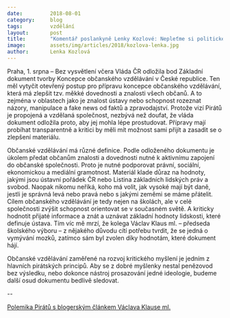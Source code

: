 ```yaml
---
date:         2018-08-01
category:     blog
tags:         vzdělání
layout:       post
title:        "Komentář poslankyně Lenky Kozlové: Nepleťme si politické školení a občanské vzdělávání"
image:        assets/img/articles/2018/kozlova-lenka.jpg
author:       Lenka Kozlová
---
```



Praha, 1. srpna – Bez vysvětlení včera Vláda ČR odložila bod Základní dokument tvorby Koncepce občanského vzdělávání v České republice. Ten měl vytyčit otevřený postup pro přípravu koncepce občanského vzdělávání, která má zlepšit tzv. měkké dovednosti a znalosti všech občanů. A to zejména v oblastech jako je znalost ústavy nebo schopnost rozeznat názory, manipulace a fake news od faktů a zpravodajství. Protože vizí Pirátů je propojená a vzdělaná společnost, nezbývá než doufat, že vláda dokument odložila proto, aby jej mohla lépe prostudovat. Přípravy mají probíhat transparentně a kritici by měli mít možnost sami přijít a zasadit se o zlepšení materiálu.

Občanské vzdělávání má různé definice. Podle odloženého dokumentu je úkolem předat občanům znalosti a dovednosti nutné k aktivnímu zapojení do občanské společnosti. Proto je nutné podporovat právní, sociální, ekonomickou a mediální gramotnost. Materiál klade důraz na hodnoty, jakými jsou ústavní pořádek ČR nebo Listina základních lidských práv a svobod. Naopak nikomu neříká, koho má volit, jak vysoké mají být daně, jestli je správná levá nebo pravá nebo s jakými zeměmi se máme přátelit. Cílem občanského vzdělávání je tedy nejen na školách, ale v celé společnosti zvýšit schopnost orientovat se v současném světě. A kriticky hodnotit přijaté informace a znát a uznávat základní hodnoty lidskosti, které definuje ústava. Tím víc mě mrzí, že kolega Václav Klaus ml. – předseda školského výboru – z nějakého důvodu cítí potřebu tvrdit, že se jedná o vymývání mozků, zatímco sám byl zvolen díky hodnotám, které dokument hájí.

Občanské vzdělávání zaměřené na rozvoj kritického myšlení je jedním z hlavních pirátských principů. Aby se z dobré myšlenky nestal penězovod bez výsledku, nebo dokonce nástroj prosazování jedné ideologie, budeme další osud dokumentu bedlivě sledovat.

--

[Polemika Pirátů s blogerským článkem Václava Klause ml.](https://www.piratskelisty.cz/clanek-2096-obcanske-vzdelani-proti-indoktrinaci-bojuje-vymyvani-mozku-zustava-domenou-demagogu)
